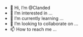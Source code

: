 - 👋 Hi, I’m @Clanded
- 👀 I’m interested in ...
- 🌱 I’m currently learning ...
- 💞️ I’m looking to collaborate on ...
- 📫 How to reach me ...

<!---
Clanded/Clanded is a ✨ special ✨ repository because its `README.md` (this file) appears on your GitHub profile.
You can click the Preview link to take a look at your changes.
--->
